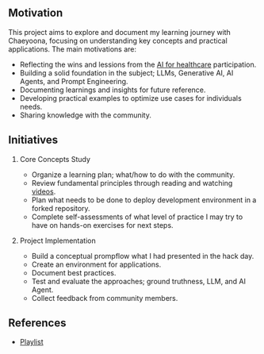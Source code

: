## Motivation

This project aims to explore and document my learning journey with Chaeyoona, focusing on understanding key concepts and practical applications. The main motivations are:

- Reflecting the wins and lessions from the [AI for healthcare](https://github.com/chaeyoona/ai-for-healthcare) participation.
- Building a solid foundation in the subject; LLMs, Generative AI, AI Agents, and Prompt Engineering.
- Documenting learnings and insights for future reference.
- Developing practical examples to optimize use cases for individuals needs.
- Sharing knowledge with the community.

## Initiatives

1. Core Concepts Study
   - Organize a learning plan; what/how to do with the community.
   - Review fundamental principles through reading and watching [videos](../ref/dump.md).
   - Plan what needs to be done to deploy development environment in a forked repository.
   - Complete self-assessments of what level of practice I may try to have on hands-on exercises for next steps.

2. Project Implementation
   - Build a conceptual prompflow what I had presented in the hack day.
   - Create an environment for applications.
   - Document best practices.
   - Test and evaluate the approaches; ground truthness, LLM, and AI Agent.
   - Collect feedback from community members.

## References

- [Playlist](../ref/dump.md)